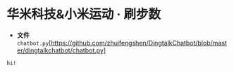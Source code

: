 # 华米科技&小米运动 · 刷步数
* **文件** `chatbot.py`[https://github.com/zhuifengshen/DingtalkChatbot/blob/master/dingtalkchatbot/chatbot.py]

```bash
hi!
```
